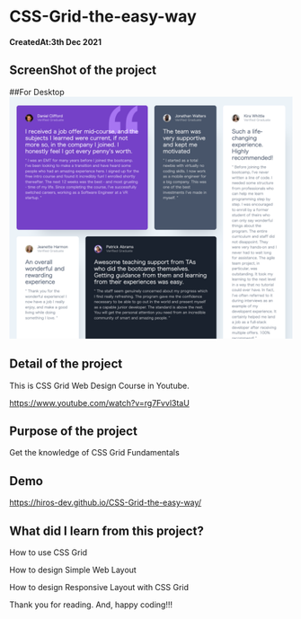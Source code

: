 # CSS-Grid-the-easy-way

<h4>CreatedAt:3th Dec 2021</h4> 

## ScreenShot of the project

##For Desktop
<img src="images/desktop.png"/>

## Detail of the project

This is CSS Grid Web Design Course in Youtube.

https://www.youtube.com/watch?v=rg7Fvvl3taU

## Purpose of the project

Get the knowledge of CSS Grid Fundamentals

## Demo

https://hiros-dev.github.io/CSS-Grid-the-easy-way/


## What did I learn from this project?

<p>How to use CSS Grid</p>
<p>How to design Simple Web Layout</p>
<p>How to design Responsive Layout with CSS Grid</p>

Thank you for reading. And, happy coding!!!
